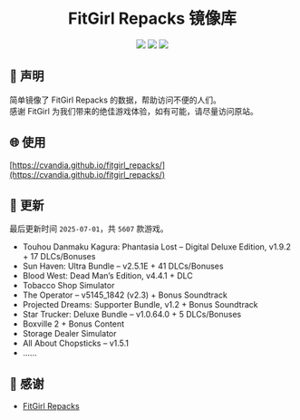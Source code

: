 ﻿<div align="center">

# FitGirl Repacks 镜像库

![](https://count.getloli.com/get/@fitgirl_repacks?theme=booru-lewd)
![](https://img.shields.io/badge/ci-passing-brightgreen.svg?logo=github) ![](https://img.shields.io/badge/license-MIT-brightgreen.svg)

</div>

## 📜 声明
简单镜像了 FitGirl Repacks 的数据，帮助访问不便的人们。  
感谢 FitGirl 为我们带来的绝佳游戏体验，如有可能，请尽量访问原站。

## 🌐 使用
[https://cvandia.github.io/fitgirl_repacks/](https://cvandia.github.io/fitgirl_repacks/)

## 🔄 更新
最后更新时间 `2025-07-01`，共 `5607` 款游戏。
- Touhou Danmaku Kagura: Phantasia Lost – Digital Deluxe Edition, v1.9.2 + 17 DLCs/Bonuses
- Sun Haven: Ultra Bundle – v2.5.1E + 41 DLCs/Bonuses
- Blood West: Dead Man’s Edition, v4.4.1 + DLC
- Tobacco Shop Simulator
- The Operator – v5145_1842 (v2.3) + Bonus Soundtrack
- Projected Dreams: Supporter Bundle, v1.2 + Bonus Soundtrack
- Star Trucker: Deluxe Bundle – v1.0.64.0 + 5 DLCs/Bonuses
- Boxville 2 + Bonus Content
- Storage Dealer Simulator
- All About Chopsticks – v1.5.1
- ……

## 🙏 感谢
- [FitGirl Repacks](https://fitgirl-repacks.site/)
